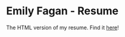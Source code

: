 # Emily Fagan - Resume

The HTML version of my resume. Find it [here](https://emilygfagan.github.io/resume/)! 
